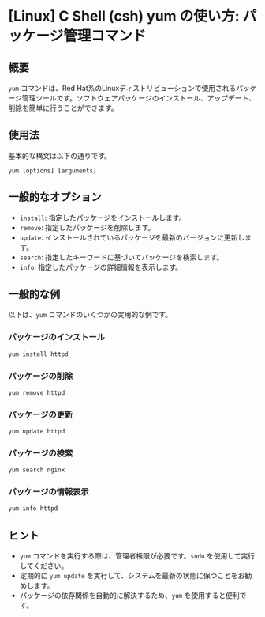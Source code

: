 # [Linux] C Shell (csh) yum の使い方: パッケージ管理コマンド

## 概要
`yum` コマンドは、Red Hat系のLinuxディストリビューションで使用されるパッケージ管理ツールです。ソフトウェアパッケージのインストール、アップデート、削除を簡単に行うことができます。

## 使用法
基本的な構文は以下の通りです。

```
yum [options] [arguments]
```

## 一般的なオプション
- `install`: 指定したパッケージをインストールします。
- `remove`: 指定したパッケージを削除します。
- `update`: インストールされているパッケージを最新のバージョンに更新します。
- `search`: 指定したキーワードに基づいてパッケージを検索します。
- `info`: 指定したパッケージの詳細情報を表示します。

## 一般的な例
以下は、`yum` コマンドのいくつかの実用的な例です。

### パッケージのインストール
```bash
yum install httpd
```

### パッケージの削除
```bash
yum remove httpd
```

### パッケージの更新
```bash
yum update httpd
```

### パッケージの検索
```bash
yum search nginx
```

### パッケージの情報表示
```bash
yum info httpd
```

## ヒント
- `yum` コマンドを実行する際は、管理者権限が必要です。`sudo` を使用して実行してください。
- 定期的に `yum update` を実行して、システムを最新の状態に保つことをお勧めします。
- パッケージの依存関係を自動的に解決するため、`yum` を使用すると便利です。